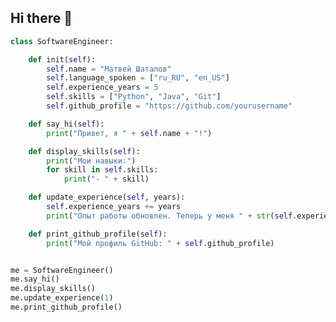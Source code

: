 ## Hi there 👋

<!--
**metpyllshat/metpyllshat** is a ✨ _special_ ✨ repository because its `README.md` (this file) appears on your GitHub profile.

Here are some ideas to get you started:

- 🔭 I’m currently working on ...
- 🌱 I’m currently learning ...
- 👯 I’m looking to collaborate on ...
- 🤔 I’m looking for help with ...
- 💬 Ask me about ...
- 📫 How to reach me: ...
- 😄 Pronouns: ...
- ⚡ Fun fact: ...
-->
```python
class SoftwareEngineer:

    def init(self):
        self.name = "Матвей Шаталов"
        self.language_spoken = ["ru_RU", "en_US"]
        self.experience_years = 5
        self.skills = ["Python", "Java", "Git"]
        self.github_profile = "https://github.com/yourusername"

    def say_hi(self):
        print("Привет, я " + self.name + "!")

    def display_skills(self):
        print("Мои навыки:")
        for skill in self.skills:
            print("- " + skill)

    def update_experience(self, years):
        self.experience_years += years
        print("Опыт работы обновлен. Теперь у меня " + str(self.experience_years) + " лет опыта.")

    def print_github_profile(self):
        print("Мой профиль GitHub: " + self.github_profile)


me = SoftwareEngineer()
me.say_hi()
me.display_skills()
me.update_experience(1)
me.print_github_profile()
```
